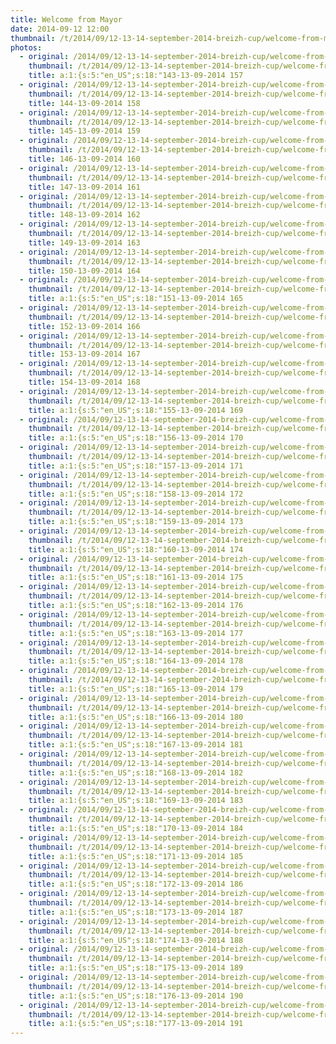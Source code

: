 ```yaml
---
title: Welcome from Mayor
date: 2014-09-12 12:00
thumbnail: /t/2014/09/12-13-14-september-2014-breizh-cup/welcome-from-mayor/143-13-09-2014-157.jpg
photos:
  - original: /2014/09/12-13-14-september-2014-breizh-cup/welcome-from-mayor/143-13-09-2014-157.jpg
    thumbnail: /t/2014/09/12-13-14-september-2014-breizh-cup/welcome-from-mayor/143-13-09-2014-157.jpg
    title: a:1:{s:5:"en_US";s:18:"143-13-09-2014 157
  - original: /2014/09/12-13-14-september-2014-breizh-cup/welcome-from-mayor/144-13-09-2014-158.jpg
    thumbnail: /t/2014/09/12-13-14-september-2014-breizh-cup/welcome-from-mayor/144-13-09-2014-158.jpg
    title: 144-13-09-2014 158
  - original: /2014/09/12-13-14-september-2014-breizh-cup/welcome-from-mayor/145-13-09-2014-159.jpg
    thumbnail: /t/2014/09/12-13-14-september-2014-breizh-cup/welcome-from-mayor/145-13-09-2014-159.jpg
    title: 145-13-09-2014 159
  - original: /2014/09/12-13-14-september-2014-breizh-cup/welcome-from-mayor/146-13-09-2014-160.jpg
    thumbnail: /t/2014/09/12-13-14-september-2014-breizh-cup/welcome-from-mayor/146-13-09-2014-160.jpg
    title: 146-13-09-2014 160
  - original: /2014/09/12-13-14-september-2014-breizh-cup/welcome-from-mayor/147-13-09-2014-161.jpg
    thumbnail: /t/2014/09/12-13-14-september-2014-breizh-cup/welcome-from-mayor/147-13-09-2014-161.jpg
    title: 147-13-09-2014 161
  - original: /2014/09/12-13-14-september-2014-breizh-cup/welcome-from-mayor/148-13-09-2014-162.jpg
    thumbnail: /t/2014/09/12-13-14-september-2014-breizh-cup/welcome-from-mayor/148-13-09-2014-162.jpg
    title: 148-13-09-2014 162
  - original: /2014/09/12-13-14-september-2014-breizh-cup/welcome-from-mayor/149-13-09-2014-163.jpg
    thumbnail: /t/2014/09/12-13-14-september-2014-breizh-cup/welcome-from-mayor/149-13-09-2014-163.jpg
    title: 149-13-09-2014 163
  - original: /2014/09/12-13-14-september-2014-breizh-cup/welcome-from-mayor/150-13-09-2014-164.jpg
    thumbnail: /t/2014/09/12-13-14-september-2014-breizh-cup/welcome-from-mayor/150-13-09-2014-164.jpg
    title: 150-13-09-2014 164
  - original: /2014/09/12-13-14-september-2014-breizh-cup/welcome-from-mayor/151-13-09-2014-165.jpg
    thumbnail: /t/2014/09/12-13-14-september-2014-breizh-cup/welcome-from-mayor/151-13-09-2014-165.jpg
    title: a:1:{s:5:"en_US";s:18:"151-13-09-2014 165
  - original: /2014/09/12-13-14-september-2014-breizh-cup/welcome-from-mayor/152-13-09-2014-166.jpg
    thumbnail: /t/2014/09/12-13-14-september-2014-breizh-cup/welcome-from-mayor/152-13-09-2014-166.jpg
    title: 152-13-09-2014 166
  - original: /2014/09/12-13-14-september-2014-breizh-cup/welcome-from-mayor/153-13-09-2014-167.jpg
    thumbnail: /t/2014/09/12-13-14-september-2014-breizh-cup/welcome-from-mayor/153-13-09-2014-167.jpg
    title: 153-13-09-2014 167
  - original: /2014/09/12-13-14-september-2014-breizh-cup/welcome-from-mayor/154-13-09-2014-168.jpg
    thumbnail: /t/2014/09/12-13-14-september-2014-breizh-cup/welcome-from-mayor/154-13-09-2014-168.jpg
    title: 154-13-09-2014 168
  - original: /2014/09/12-13-14-september-2014-breizh-cup/welcome-from-mayor/155-13-09-2014-169.jpg
    thumbnail: /t/2014/09/12-13-14-september-2014-breizh-cup/welcome-from-mayor/155-13-09-2014-169.jpg
    title: a:1:{s:5:"en_US";s:18:"155-13-09-2014 169
  - original: /2014/09/12-13-14-september-2014-breizh-cup/welcome-from-mayor/156-13-09-2014-170.jpg
    thumbnail: /t/2014/09/12-13-14-september-2014-breizh-cup/welcome-from-mayor/156-13-09-2014-170.jpg
    title: a:1:{s:5:"en_US";s:18:"156-13-09-2014 170
  - original: /2014/09/12-13-14-september-2014-breizh-cup/welcome-from-mayor/157-13-09-2014-171.jpg
    thumbnail: /t/2014/09/12-13-14-september-2014-breizh-cup/welcome-from-mayor/157-13-09-2014-171.jpg
    title: a:1:{s:5:"en_US";s:18:"157-13-09-2014 171
  - original: /2014/09/12-13-14-september-2014-breizh-cup/welcome-from-mayor/158-13-09-2014-172.jpg
    thumbnail: /t/2014/09/12-13-14-september-2014-breizh-cup/welcome-from-mayor/158-13-09-2014-172.jpg
    title: a:1:{s:5:"en_US";s:18:"158-13-09-2014 172
  - original: /2014/09/12-13-14-september-2014-breizh-cup/welcome-from-mayor/159-13-09-2014-173.jpg
    thumbnail: /t/2014/09/12-13-14-september-2014-breizh-cup/welcome-from-mayor/159-13-09-2014-173.jpg
    title: a:1:{s:5:"en_US";s:18:"159-13-09-2014 173
  - original: /2014/09/12-13-14-september-2014-breizh-cup/welcome-from-mayor/160-13-09-2014-174.jpg
    thumbnail: /t/2014/09/12-13-14-september-2014-breizh-cup/welcome-from-mayor/160-13-09-2014-174.jpg
    title: a:1:{s:5:"en_US";s:18:"160-13-09-2014 174
  - original: /2014/09/12-13-14-september-2014-breizh-cup/welcome-from-mayor/161-13-09-2014-175.jpg
    thumbnail: /t/2014/09/12-13-14-september-2014-breizh-cup/welcome-from-mayor/161-13-09-2014-175.jpg
    title: a:1:{s:5:"en_US";s:18:"161-13-09-2014 175
  - original: /2014/09/12-13-14-september-2014-breizh-cup/welcome-from-mayor/162-13-09-2014-176.jpg
    thumbnail: /t/2014/09/12-13-14-september-2014-breizh-cup/welcome-from-mayor/162-13-09-2014-176.jpg
    title: a:1:{s:5:"en_US";s:18:"162-13-09-2014 176
  - original: /2014/09/12-13-14-september-2014-breizh-cup/welcome-from-mayor/163-13-09-2014-177.jpg
    thumbnail: /t/2014/09/12-13-14-september-2014-breizh-cup/welcome-from-mayor/163-13-09-2014-177.jpg
    title: a:1:{s:5:"en_US";s:18:"163-13-09-2014 177
  - original: /2014/09/12-13-14-september-2014-breizh-cup/welcome-from-mayor/164-13-09-2014-178.jpg
    thumbnail: /t/2014/09/12-13-14-september-2014-breizh-cup/welcome-from-mayor/164-13-09-2014-178.jpg
    title: a:1:{s:5:"en_US";s:18:"164-13-09-2014 178
  - original: /2014/09/12-13-14-september-2014-breizh-cup/welcome-from-mayor/165-13-09-2014-179.jpg
    thumbnail: /t/2014/09/12-13-14-september-2014-breizh-cup/welcome-from-mayor/165-13-09-2014-179.jpg
    title: a:1:{s:5:"en_US";s:18:"165-13-09-2014 179
  - original: /2014/09/12-13-14-september-2014-breizh-cup/welcome-from-mayor/166-13-09-2014-180.jpg
    thumbnail: /t/2014/09/12-13-14-september-2014-breizh-cup/welcome-from-mayor/166-13-09-2014-180.jpg
    title: a:1:{s:5:"en_US";s:18:"166-13-09-2014 180
  - original: /2014/09/12-13-14-september-2014-breizh-cup/welcome-from-mayor/167-13-09-2014-181.jpg
    thumbnail: /t/2014/09/12-13-14-september-2014-breizh-cup/welcome-from-mayor/167-13-09-2014-181.jpg
    title: a:1:{s:5:"en_US";s:18:"167-13-09-2014 181
  - original: /2014/09/12-13-14-september-2014-breizh-cup/welcome-from-mayor/168-13-09-2014-182.jpg
    thumbnail: /t/2014/09/12-13-14-september-2014-breizh-cup/welcome-from-mayor/168-13-09-2014-182.jpg
    title: a:1:{s:5:"en_US";s:18:"168-13-09-2014 182
  - original: /2014/09/12-13-14-september-2014-breizh-cup/welcome-from-mayor/169-13-09-2014-183.jpg
    thumbnail: /t/2014/09/12-13-14-september-2014-breizh-cup/welcome-from-mayor/169-13-09-2014-183.jpg
    title: a:1:{s:5:"en_US";s:18:"169-13-09-2014 183
  - original: /2014/09/12-13-14-september-2014-breizh-cup/welcome-from-mayor/170-13-09-2014-184.jpg
    thumbnail: /t/2014/09/12-13-14-september-2014-breizh-cup/welcome-from-mayor/170-13-09-2014-184.jpg
    title: a:1:{s:5:"en_US";s:18:"170-13-09-2014 184
  - original: /2014/09/12-13-14-september-2014-breizh-cup/welcome-from-mayor/171-13-09-2014-185.jpg
    thumbnail: /t/2014/09/12-13-14-september-2014-breizh-cup/welcome-from-mayor/171-13-09-2014-185.jpg
    title: a:1:{s:5:"en_US";s:18:"171-13-09-2014 185
  - original: /2014/09/12-13-14-september-2014-breizh-cup/welcome-from-mayor/172-13-09-2014-186.jpg
    thumbnail: /t/2014/09/12-13-14-september-2014-breizh-cup/welcome-from-mayor/172-13-09-2014-186.jpg
    title: a:1:{s:5:"en_US";s:18:"172-13-09-2014 186
  - original: /2014/09/12-13-14-september-2014-breizh-cup/welcome-from-mayor/173-13-09-2014-187.jpg
    thumbnail: /t/2014/09/12-13-14-september-2014-breizh-cup/welcome-from-mayor/173-13-09-2014-187.jpg
    title: a:1:{s:5:"en_US";s:18:"173-13-09-2014 187
  - original: /2014/09/12-13-14-september-2014-breizh-cup/welcome-from-mayor/174-13-09-2014-188.jpg
    thumbnail: /t/2014/09/12-13-14-september-2014-breizh-cup/welcome-from-mayor/174-13-09-2014-188.jpg
    title: a:1:{s:5:"en_US";s:18:"174-13-09-2014 188
  - original: /2014/09/12-13-14-september-2014-breizh-cup/welcome-from-mayor/175-13-09-2014-189.jpg
    thumbnail: /t/2014/09/12-13-14-september-2014-breizh-cup/welcome-from-mayor/175-13-09-2014-189.jpg
    title: a:1:{s:5:"en_US";s:18:"175-13-09-2014 189
  - original: /2014/09/12-13-14-september-2014-breizh-cup/welcome-from-mayor/176-13-09-2014-190.jpg
    thumbnail: /t/2014/09/12-13-14-september-2014-breizh-cup/welcome-from-mayor/176-13-09-2014-190.jpg
    title: a:1:{s:5:"en_US";s:18:"176-13-09-2014 190
  - original: /2014/09/12-13-14-september-2014-breizh-cup/welcome-from-mayor/177-13-09-2014-191.jpg
    thumbnail: /t/2014/09/12-13-14-september-2014-breizh-cup/welcome-from-mayor/177-13-09-2014-191.jpg
    title: a:1:{s:5:"en_US";s:18:"177-13-09-2014 191
---
```

